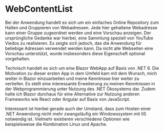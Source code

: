 # WebContentList
 
Bei der Anwendung handelt es sich um ein einfaches Online Repository zum Halten und Gruppieren von Webadressen. Jede hier gehaltene Webadresse kann einer Gruppe zugeordnet werden und eine Vorschau anzeigen. Der ursprüngliche Gedanke war hierbei, eine Sammlung speziell von YouTube Viedos zu realisieren. Es zeigte sich jedoch, das die Anwendung für beliebige Adressen verwendet werden kann. Da nicht alle Webseiten eine Vorschau unterstützt, wurde insbesonders diese Eigenschaft optional vorgehalten.

Technisch handelt es sich um eine Blazor WebApp auf Basis von .NET 6. Die Motivation zu dieser ersten App in dem Umfeld kam mit dem Wunsch, mich weiter in Blazor einzuarbeiten und meine Kenntnisse hier weiter zu vertiefen. Es stellt eine interessante Erweiterung zu meinen Kenntnissen in der Webprogrammierung unter Nutzung des .NET Ökosystems dar. Zudem halte ich Blazor durchaus für eine Alternative zur Nutzung anderen Frameworks wie React oder Angular auf Basis von JavaScript.

Interessant ist hierbei gerade auch der Umstand, dass zum Hosten einer .NET Anwendung nicht mehr zwangsläufig ein Windowssystem mit IIS notwendig ist. Vielmehr existieren verschiedene Optionen wie beispielsweise die Kombination Linux und Apache.
